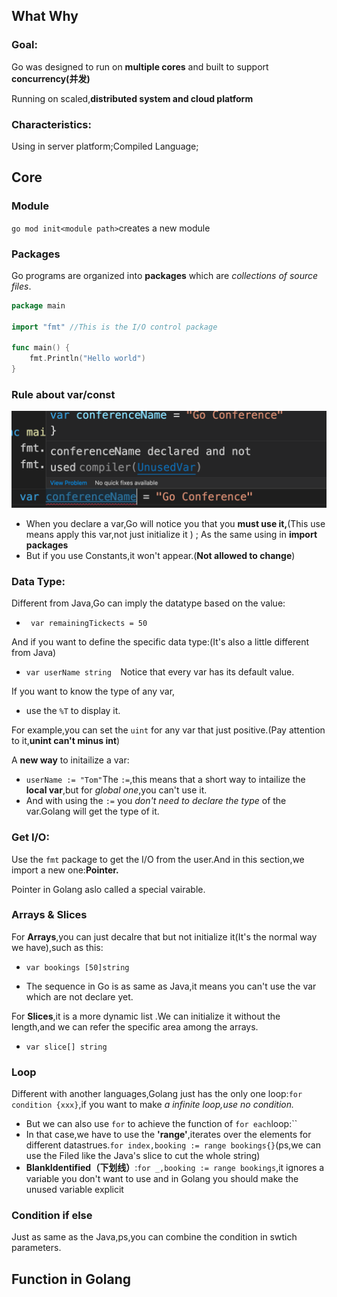 ## What Why

### Goal:

Go was designed to run on **multiple cores** and built to support **concurrency(并发)**

Running on scaled,**distributed system and cloud platform**

### Characteristics:

Using in server platform;Compiled Language;

## Core

### Module

`go mod init<module path>`creates a new module

### Packages

Go programs are organized into **packages** which are *collections of source files*.

```go
package main

import "fmt" //This is the I/O control package

func main() {
	fmt.Println("Hello world")
}
```

### Rule about var/const

<img src="../../Pic/image-20240101120826928.png" alt="image-20240101120826928" style="zoom:50%;" />

- When you declare a var,Go will notice you that you **must use it,**(This use means apply this var,not just initialize it ) ; As the same using in **import packages**
- But if you use Constants,it won't appear.(**Not allowed to change**)

### Data Type:

Different from Java,Go can imply the datatype based on the value:	

- ` var remainingTickects = 50`

And if you want to define the specific data type:(It's also a little different from Java)

- `var userName string  `Notice that every var has its default value.

If you want to know the type of any var,

- use the `%T` to display it.

For example,you can set the `uint` for any var that just positive.(Pay attention to it,**unint can't minus int**)

A **new way** to initailize a var:

- `userName := "Tom"`The `:=`,this means that a short way to intailize the **local var**,but for *global one*,you can't use it.
- And with using the `:=` you *don't need to declare the type* of the var.Golang will get the type of it.

### Get I/O:

Use the `fmt` package to get the I/O from the user.And in this section,we import a new one:**Pointer.**

Pointer in Golang aslo called a special vairable.

### Arrays & Slices

For **Arrays**,you can just decalre that but not initialize it(It's the normal way we have),such as this:

- `var bookings [50]string`

- The sequence in Go is as same as Java,it means you can't use the var which are not declare yet.

For **Slices**,it is a more dynamic list .We can initialize it without the length,and we can refer the specific area among the arrays.

- `var slice[] string`

### Loop

Different with another languages,Golang just has the only one loop:`for condition {xxx}`,if you want to make *a infinite loop,use no condition.*

- But we can also use `for` to achieve the function of `for each`loop:``
- In that case,we have to use the **'range'**,iterates over the elements for different datastrues.`for index,booking := range bookings{}`(ps,we can use the Filed like the Java's slice to cut the whole string)
- **BlankIdentified（下划线）**:`for _,booking := range bookings`,it ignores a variable you don't want to use and in Golang you should make the unused variable explicit

### Condition if else 

Just as same as the Java,ps,you can combine the condition in swtich parameters.

## Function in Golang
